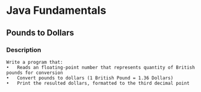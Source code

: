 # Java Fundamentals

## Pounds to Dollars

### Description
    Write a program that: 
    •	Reads an floating-point number that represents quantity of British pounds for conversion 
    •	Convert pounds to dollars (1 British Pound = 1.36 Dollars) 
    •	Print the resulted dollars, formatted to the third decimal point